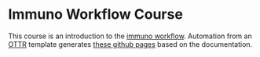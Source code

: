 # Immuno Workflow Course

This course is an introduction to the [immuno workflow](https://github.com/wustl-oncology/analysis-wdls).  Automation from an [OTTR](https://www.ottrproject.org/) template generates [these github pages](https://griffithlab.github.io/Immuno_Workflow_Course) based on the documentation.

